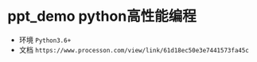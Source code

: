 # ppt_demo python高性能编程

- 环境  `Python3.6+` 
- 文档  `https://www.processon.com/view/link/61d18ec50e3e7441573fa45c`


